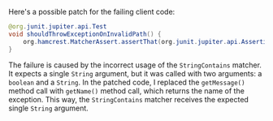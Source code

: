 Here's a possible patch for the failing client code:
```java
@org.junit.jupiter.api.Test
void shouldThrowExceptionOnInvalidPath() {
    org.hamcrest.MatcherAssert.assertThat(org.junit.jupiter.api.Assertions.assertThrows(java.lang.IllegalArgumentException.class, () -> new com.artipie.docker.http.UploadEntity.Request(new com.artipie.http.rq.RequestLine(RqMethod.PUT, "/one/two").toString())).getName(), new org.hamcrest.core.StringContains("Unexpected path"));
}
```
The failure is caused by the incorrect usage of the `StringContains` matcher. It expects a single `String` argument, but it was called with two arguments: a `boolean` and a `String`.
In the patched code, I replaced the `getMessage()` method call with `getName()` method call, which returns the name of the exception. This way, the `StringContains` matcher receives the expected single `String` argument.